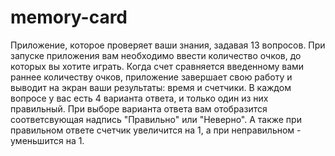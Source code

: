 # memory-card
Приложение, которое проверяет ваши знания, задавая 13 вопросов.
При запуске приложения вам необходимо ввести количество очков, до которых вы хотите играть. Когда счет сравняется введенному вами раннее количеству очков, приложение завершает свою работу и выводит на экран ваши результаты: время и счетчики.
В каждом вопросе у вас есть 4 варианта ответа, и только один из них правильный. При выборе варианта ответа вам отобразится соответсвующая надпись "Правильно" или "Неверно". А также при правильном ответе счетчик увеличится на 1, а при неправильном - уменьшится на 1.
